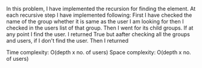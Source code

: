 In this problem, I have implemented the recursion for finding the element. At each recursive step I have implemented following: First I have checked the name of the group whether it is same as the user I am looking for then I checked in the users list of that group. Then I went for its child groups. If at any point I find the user. I returned True but aafter checking all the groups and users, if I don't find the user. Then I returned

Time complexity: O(depth x no. of users) Space complexity: O(depth x no. of users)